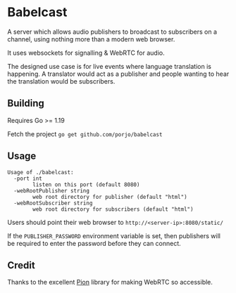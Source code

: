 # Babelcast

A server which allows audio publishers to broadcast to subscribers on a channel, using nothing more than a modern web browser.

It uses websockets for signalling & WebRTC for audio.

The designed use case is for live events where language translation is happening.
A translator would act as a publisher and people wanting to hear the translation would be subscribers.

## Building

Requires Go >= 1.19

Fetch the project `go get github.com/porjo/babelcast`

## Usage

```
Usage of ./babelcast:
  -port int
    	listen on this port (default 8080)
  -webRootPublisher string
    	web root directory for publisher (default "html")
  -webRootSubscriber string
    	web root directory for subscribers (default "html")
```

Users should point their web browser to `http://<server-ip>:8080/static/`

If the `PUBLISHER_PASSWORD` environment variable is set, then publishers will be required to enter the
password before they can connect.

## Credit

Thanks to the excellent [Pion](https://github.com/pion/webrtc) library for making WebRTC so accessible.
